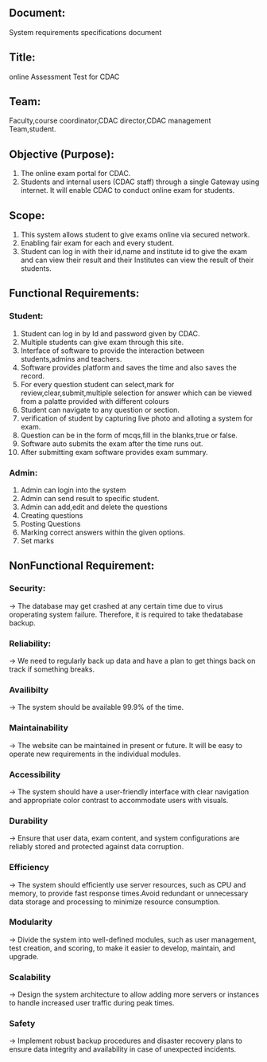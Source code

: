 ## Document:
System requirements specifications document

## Title:
online Assessment Test for CDAC

## Team:
Faculty,course coordinator,CDAC director,CDAC management Team,student.

## Objective (Purpose):
1. The online exam portal for CDAC.
2. Students and internal users (CDAC staff) through a single Gateway using internet. It will enable CDAC to conduct online exam for students.

## Scope:
1. This system allows student to give exams online via secured network.
2. Enabling fair exam for each and every student.
3. Student can log in with their id,name and institute id to give the exam and can view their result and their Institutes can view the result of their students.

## Functional Requirements:

### <b>Student:</b>
	
1. Student can log in by Id and password given by CDAC.
2. Multiple students can give exam through this site.
3. Interface of software to provide the interaction between students,admins and teachers.
4. Software provides platform and saves the time and also saves the record.
5. For every question student can select,mark for review,clear,submit,multiple selection for answer which can be viewed from a palatte provided with different colours
6. Student can navigate to any question or section.
7. verification of student by capturing live photo and alloting a system for exam.
8. Question can be in the form of mcqs,fill in the blanks,true or false.
9. Software auto submits the exam after the time runs out.
10. After submitting exam software provides exam summary.

### <b>Admin:</b>
	
1. Admin can login into the system 
2. Admin can send result to specific student.
3. Admin can add,edit and delete the questions
4. Creating questions
5. Posting Questions
6. Marking correct answers within the given options.
7. Set marks


## NonFunctional Requirement:

### Security:
-> The database may get crashed at any certain time due to virus oroperating system failure. Therefore, it is required to take thedatabase backup.

### Reliability:
-> We need to regularly back up data and have a plan to get things back on track if something breaks.

### Availibilty
-> The system should be available 99.9% of the time.

### Maintainability
-> The website can be maintained in present or future. It will be easy to operate new requirements in the individual modules.

### Accessibility
-> The system should have a user-friendly interface with clear navigation and appropriate color contrast to accommodate users with visuals.

### Durability
-> Ensure that user data, exam content, and system configurations are reliably stored and protected against data corruption.

### Efficiency
-> The system should efficiently use server resources, such as CPU and memory, to provide fast response times.Avoid redundant or unnecessary data storage and processing to minimize resource consumption.

### Modularity
-> Divide the system into well-defined modules, such as user management, test creation, and scoring, to make it easier to develop, maintain, and upgrade.

### Scalability
-> Design the system architecture to allow adding more servers or instances to handle increased user traffic during peak times.

### Safety
-> Implement robust backup procedures and disaster recovery plans to ensure data integrity and availability in case of unexpected incidents.
